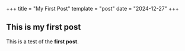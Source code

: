 +++
title = "My First Post"
template = "post"
date = "2024-12-27"
+++
## This is my first post

This is a test of the **first post**.
